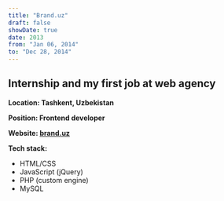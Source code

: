 ```yaml
---
title: "Brand.uz"
draft: false
showDate: true
date: 2013
from: "Jan 06, 2014"
to: "Dec 28, 2014"
---
```


## Internship and my first job at web agency

**Location: Tashkent, Uzbekistan**

**Position: Frontend developer**

**Website: [brand.uz](https://brand.uz)**

**Tech stack:**

- HTML/CSS
- JavaScript (jQuery)
- PHP (custom engine)
- MySQL
